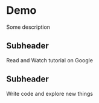 # Demo 
Some description
## Subheader
Read and Watch tutorial on Google 
## Subheader
Write code and explore new things

